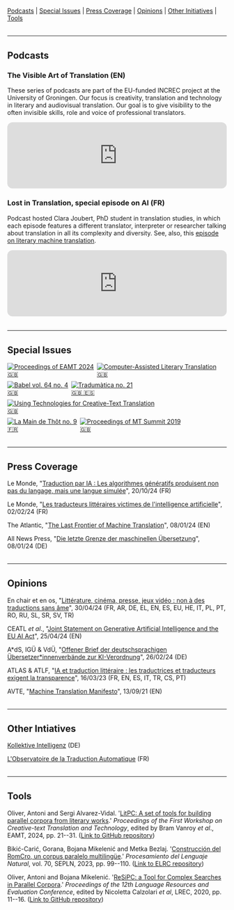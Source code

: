 <a href="https://ctttn.github.io/resources.html#podcasts" target="_self">Podcasts</a> | <a href="https://ctttn.github.io/resources.html#issues" target="_self">Special Issues</a> | <a href="https://ctttn.github.io/resources.html#press" target="_self">Press Coverage</a> | <a href="https://ctttn.github.io/resources.html#opinions" target="_self">Opinions</a> | <a href="https://ctttn.github.io/resources.html#initiatives" target="_self">Other Initiatives</a> | <a href="https://ctttn.github.io/resources.html#tools" target="_self">Tools</a>

<hr style="boder-top:solid #eff0f1;height:1px;margin-top: 2rem;margin-bottom:2rem;">

<h2 id="podcasts">Podcasts</h2>

### The Visible Art of Translation (EN)

These series of podcasts are part of the EU-funded INCREC project at the University of Groningen. Our focus is creativity, translation and technology in literary and audiovisual translation. Our goal is to give visibility to the often invisible skills, role and voice of professional translators.

<iframe style="border-radius:12px" src="https://open.spotify.com/embed/show/2Xk77k65qkcFhV6eI4ts8F?utm_source=generator&theme=0" width="100%" height="152" frameBorder="0" allowfullscreen="" allow="autoplay; clipboard-write; encrypted-media; fullscreen; picture-in-picture" loading="lazy"></iframe>

### Lost in Translation, special episode on AI (FR)

Podcast hosted Clara Joubert, PhD student in translation studies, in which each episode features a different translator, interpreter or researcher talking about translation in all its complexity and diversity. See, also, this [episode on literary machine translation](https://open.spotify.com/episode/07mfd7MYH2F0m2mOOISgop?si=904340ad27234714).

<iframe style="border-radius:12px" src="https://open.spotify.com/embed/episode/3UTIPjkoytvNThRes5gmlf?utm_source=generator&theme=0" width="100%" height="152" frameBorder="0" allowfullscreen="" allow="autoplay; clipboard-write; encrypted-media; fullscreen; picture-in-picture" loading="lazy"></iframe>

<hr style="boder-top:solid #eff0f1;height:1px;margin-top: 2rem;margin-bottom:2rem;">

<h2 id="issues">Special Issues</h2>

<div style="display:flex;gap:.5em;flex-wrap:wrap;">
  <div class="issue-container">
    <a href="https://ctt2024.ccl.kuleuven.be/home">
      <img src="assets/img/ctt_2024.jpg" alt="Proceedings of EAMT 2024" class="issue">
      <div class="issue-middle"><div class="issue-text">🇬🇧</div></div>
    </a>
  </div>
  <div class="issue-container">
    <a href="https://doi.org/10.4324/9781003357391">
      <img src="assets/img/calt_2024.jpg" alt="Computer-Assisted Literary Translation" class="issue">
      <div class="issue-middle"><div class="issue-text">🇬🇧</div></div>
    </a>
  </div>
  <div class="issue-container">
    <a href="https://doi.org/10.1075/babel.69.4">
      <img src="assets/img/babel_69_4_2023.jpg" alt="Babel vol. 64 no. 4" class="issue">
      <div class="issue-middle"><div class="issue-text">🇬🇧</div></div>
    </a>
  </div>
  <div class="issue-container">
    <a href="https://revistes.uab.cat/tradumatica/issue/view/n21">
      <img src="assets/img/tradumatica_21_2023.jpg" alt="Tradumàtica no. 21" class="issue">
      <div class="issue-middle"><div class="issue-text">🇬🇧 🇪🇸</div></div>
    </a>
  </div>
  <div class="issue-container">
    <a href="https://doi.org/10.4324/9781003094159">
      <img src="assets/img/utctt_2022.jpg" alt="Using Technologies for Creative-Text Translation" class="issue">
      <div class="issue-middle"><div class="issue-text">🇬🇧</div></div>
    </a>
  </div>
  <div class="issue-container">
    <a href="https://interfas.univ-tlse2.fr/lamaindethot/899">
      <img src="assets/img/lamaindethot_9_2021.jpg" alt="La Main de Thôt no. 9" class="issue">
      <div class="issue-middle"><div class="issue-text">🇫🇷</div></div>
    </a>
  </div>
  <div class="issue-container">
    <a href="https://aclanthology.org/volumes/W19-73/">
      <img src="assets/img/mtsummit_2019.jpg" alt="Proceedings of MT Summit 2019" class="issue">
      <div class="issue-middle"><div class="issue-text">🇬🇧</div></div>
    </a>
  </div>
</div>

<hr style="boder-top:solid #eff0f1;height:1px;margin-top: 2rem;margin-bottom:2rem;">

<h2 id="press">Press Coverage</h2>

Le Monde, "[Traduction par IA&nbsp;: Les algorithmes génératifs produisent non pas du langage, mais une langue simulée](https://www.lemonde.fr/idees/article/2024/10/20/traduction-par-ia-les-algorithmes-generatifs-produisent-non-pas-du-langage-mais-une-langue-simulee_6356421_3232.html)", 20/10/24 (FR)

Le Monde, "[Les traducteurs littéraires victimes de l'intelligence artificielle](https://www.lemonde.fr/economie/article/2024/02/02/les-traducteurs-litteraires-victimes-de-l-intelligence-artificielle_6214361_3234.html)", 02/02/24 (FR)

The Atlantic, "[The Last Frontier of Machine Translation](https://www.theatlantic.com/technology/archive/2024/01/literary-translation-artificial-intelligence/677038/)", 08/01/24 (EN)

All News Press, "[Die letzte Grenze der maschinellen Übersetzung](https://allnewspress.com/deutsch/die-letzte-grenze-der-maschinellen-ubersetzung/)", 08/01/24 (DE)

<hr style="boder-top:solid #eff0f1;height:1px;margin-top: 2rem;margin-bottom:2rem;">

<h2 id="opinions">Opinions</h2>

En chair et en os, "[Littérature, cinéma, presse, jeux vidéo&nbsp;: non à des traductions sans âme](https://enchairetenos.org/)", 30/04/24 (FR, AR, DE, EL, EN, ES, EU, HE, IT, PL, PT, RO, RU, SL, SR, SV, TR)

CEATL *et al*., "[Joint Statement on Generative Artificial Intelligence and the EU AI Act](https://europeanwriterscouncil.eu/240425_cwos_jointstatement_ai-act/)", 25/04/24 (EN)

A&#42;dS, IGÜ &amp; VdÜ, "[Offener Brief der deutschsprachigen Übersetzer&#42;innenverbände zur KI-Verordnung](https://literaturuebersetzer.de/aktuelles/offener-brief-ki/)", 26/02/24 (DE)

ATLAS &amp; ATLF, "[IA et traduction littéraire&nbsp;: les traductrices et traducteurs exigent la transparence](https://www.atlas-citl.org/tribune-ia/)", 16/03/23 (FR, EN, ES, IT, TR, CS, PT)

AVTE, "[Machine Translation Manifesto](https://avteurope.eu/2021/09/13/press-release-avte-manifesto-on-machine-translation/)", 13/09/21 (EN)

<hr style="boder-top:solid #eff0f1;height:1px;margin-top: 2rem;margin-bottom:2rem;">

<h2 id="initiatives">Other Intiatives</h2>

[Kollektive Intelligenz](https://kollektive-intelligenz.de/) (DE)

[L'Observatoire de la Traduction Automatique](https://www.atlas-citl.org/lobservatoire-de-la-traduction-automatique/) (FR)

<hr style="boder-top:solid #eff0f1;height:1px;margin-top: 2rem;margin-bottom:2rem;">

<h2 id="tools">Tools</h2>

Oliver, Antoni and Sergi Alvarez-Vidal. '[LitPC: A set of tools for building parallel corpora from literary works](https://aclanthology.org/2024.ctt-1.3/).' *Proceedings of the First Workshop on Creative-text Translation and Technology*, edited by Bram Vanroy *et al*., EAMT, 2024, pp. 21--31. ([Link to GitHub repository](https://github.com/aoliverg/litpc))

Bikić-Carić, Gorana, Bojana Mikelenić and Metka Bezlaj. '[Construcción del RomCro, un corpus paralelo multilingüe](http://journal.sepln.org/sepln/ojs/ojs/index.php/pln/article/view/6482).' *Procesamiento del Lenguaje Natural*, vol. 70, SEPLN, 2023, pp. 99--110. ([Link to ELRC repository](https://elrc-share.eu/repository/browse/romance-croatian-parallel-corpus/a252399e71be11ed9c1a00155d026706a8dce436b50d49adaffabdaee111e500/))

Oliver, Antoni and Bojana Mikelenić. '[ReSiPC: a Tool for Complex Searches in Parallel Corpora](https://aclanthology.org/2020.lrec-1.869/).' *Proceedings of the 12th Language Resources and Evaluation Conference*, edited by Nicoletta Calzolari *et al*, LREC, 2020, pp. 11--16. ([Link to GitHub repository](https://github.com/aoliverg/ReSiPC))
